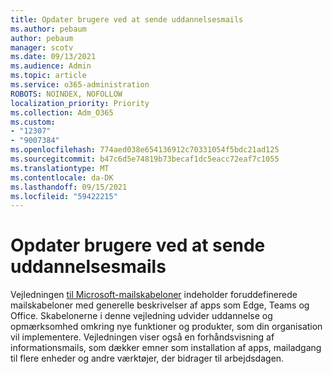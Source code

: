 ```yaml
---
title: Opdater brugere ved at sende uddannelsesmails
ms.author: pebaum
author: pebaum
manager: scotv
ms.date: 09/13/2021
ms.audience: Admin
ms.topic: article
ms.service: o365-administration
ROBOTS: NOINDEX, NOFOLLOW
localization_priority: Priority
ms.collection: Adm_O365
ms.custom:
- "12307"
- "9007384"
ms.openlocfilehash: 774aed038e654136912c70331054f5bdc21ad125
ms.sourcegitcommit: b47c6d5e74819b73becaf1dc5eacc72eaf7c1055
ms.translationtype: MT
ms.contentlocale: da-DK
ms.lasthandoff: 09/15/2021
ms.locfileid: "59422215"
---
```

# <a name="educate-users-by-sending-training-emails"></a>Opdater brugere ved at sende uddannelsesmails

Vejledningen [til Microsoft-mailskabeloner](https://admin.microsoft.com/adminportal/home#/emailtemplates) indeholder foruddefinerede mailskabeloner med generelle beskrivelser af apps som Edge, Teams og Office. Skabelonerne i denne vejledning udvider uddannelse og opmærksomhed omkring nye funktioner og produkter, som din organisation vil implementere. Vejledningen viser også en forhåndsvisning af informationsmails, som dækker emner som installation af apps, mailadgang til flere enheder og andre værktøjer, der bidrager til arbejdsdagen.